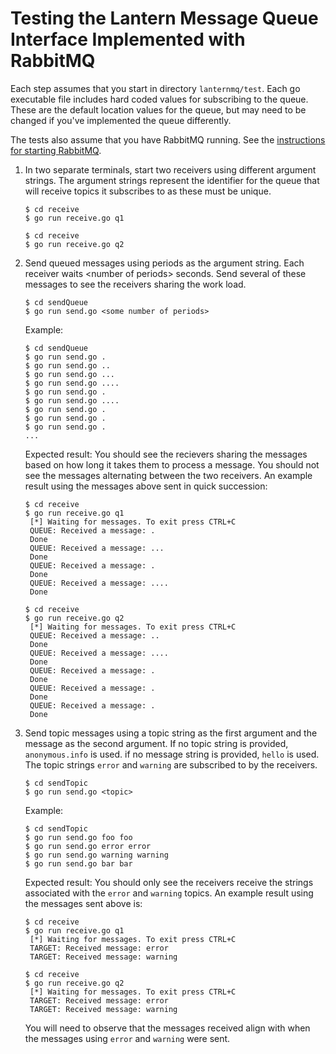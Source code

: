 # Testing the Lantern Message Queue Interface Implemented with RabbitMQ

Each step assumes that you start in directory `lanternmq/test`. Each go executable file includes hard coded values for subscribing to the queue. These are the default location values for the queue, but may need to be changed if you've implemented the queue differently.

The tests also assume that you have RabbitMQ running. See the [instructions for starting RabbitMQ](../../README.md#rabbitmq).

1. In two separate terminals, start two receivers using different argument strings.
   The argument strings represent the identifier for the queue that will receive topics it subscribes to as these must be unique.
   ```
   $ cd receive
   $ go run receive.go q1
   ```
   ```
   $ cd receive
   $ go run receive.go q2
   ```
1. Send queued messages using periods as the argument string. Each receiver waits \<number of periods\> seconds. Send several of these messages to see the receivers sharing the work load.
   ```
   $ cd sendQueue
   $ go run send.go <some number of periods>
   ```

   Example:

   ```
   $ cd sendQueue
   $ go run send.go .
   $ go run send.go ..
   $ go run send.go ...
   $ go run send.go ....
   $ go run send.go .
   $ go run send.go ....
   $ go run send.go .
   $ go run send.go .
   $ go run send.go .
   ...
   ```

   Expected result: You should see the recievers sharing the messages based on how long it takes them to process a message. You should not see the messages alternating between the two receivers. An example result using the messages above sent in quick succession:

   ```
   $ cd receive
   $ go run receive.go q1
    [*] Waiting for messages. To exit press CTRL+C
    QUEUE: Received a message: .
    Done
    QUEUE: Received a message: ...
    Done
    QUEUE: Received a message: .
    Done
    QUEUE: Received a message: ....
    Done
   ``` 

   ```
   $ cd receive
   $ go run receive.go q2
    [*] Waiting for messages. To exit press CTRL+C
    QUEUE: Received a message: ..
    Done
    QUEUE: Received a message: ....
    Done
    QUEUE: Received a message: .
    Done
    QUEUE: Received a message: .
    Done
    QUEUE: Received a message: .
    Done
   ```

1. Send topic messages using a topic string as the first argument and the message as the second argument. If no topic string is provided, `anonymous.info` is used. if no message string is provided, `hello` is used. The topic strings `error` and `warning` are subscribed to by the receivers.

   ```
   $ cd sendTopic
   $ go run send.go <topic>
   ```

   Example:

   ```
   $ cd sendTopic
   $ go run send.go foo foo
   $ go run send.go error error
   $ go run send.go warning warning
   $ go run send.go bar bar
   ```

   Expected result: You should only see the receivers receive the strings associated with the `error` and `warning` topics. An example result using the messages sent above is:


   ```
   $ cd receive
   $ go run receive.go q1
    [*] Waiting for messages. To exit press CTRL+C
    TARGET: Received message: error
    TARGET: Received message: warning
   ``` 

   ```
   $ cd receive
   $ go run receive.go q2
    [*] Waiting for messages. To exit press CTRL+C
    TARGET: Received message: error
    TARGET: Received message: warning
   ```

   You will need to observe that the messages received align with when the messages using `error` and `warning` were sent.